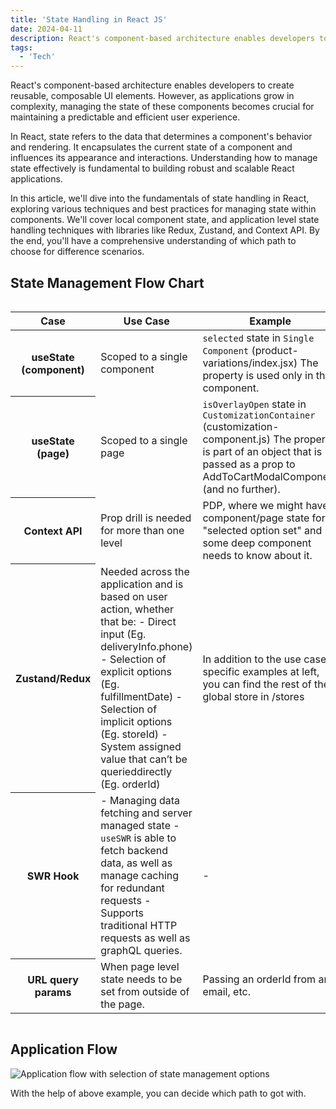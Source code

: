 ```yaml
---
title: 'State Handling in React JS'
date: 2024-04-11
description: React's component-based architecture enables developers to create reusable, composable UI elements.
tags:
  - 'Tech'
---
```


React's component-based architecture enables developers to create reusable, composable UI elements. However, as applications grow in complexity, managing the state of these components becomes crucial for maintaining a predictable and efficient user experience.

In React, state refers to the data that determines a component's behavior and rendering. It encapsulates the current state of a component and influences its appearance and interactions. Understanding how to manage state effectively is fundamental to building robust and scalable React applications.

In this article, we'll dive into the fundamentals of state handling in React, exploring various techniques and best practices for managing state within components. We'll cover local component state, and application level state handling techniques with libraries like Redux, Zustand, and Context API. By the end, you'll have a comprehensive understanding of which path to choose for difference scenarios.

## State Management Flow Chart

<div style="overflow:auto;">
  <table class="striped">
    <thead>
      <tr>
        <th scope="col">Case</th>
        <th scope="col">Use Case</th>
        <th scope="col">Example</th>
      </tr>
    </thead>
    <tbody>
      <tr>
        <th scope="row">useState (component)</th>
        <td>Scoped to a single component</td>
        <td><code>selected</code> state in <code>Single Component</code> (product-variations/index.jsx) The property is used only in this component.</td>
      </tr>
      <tr>
        <th scope="row">useState (page)</th>
        <td>Scoped to a single page</td>
        <td><code>isOverlayOpen</code> state in <code>CustomizationContainer</code> (customization-component.js) The property is part of an object that is passed as a prop to AddToCartModalComponent (and no further).</td>
      </tr>
      <tr>
        <th scope="row">Context API</th>
        <td>Prop drill is needed for more than one level</td>
        <td>PDP, where we might have component/page state for "selected option set" and some deep component needs to know about it.</td>
      </tr>
      <tr>
        <th scope="row">Zustand/Redux</th>
        <td>Needed across the application and is based on user action, whether that be: - Direct input (Eg. deliveryInfo.phone) - Selection of explicit options (Eg. fulfillmentDate) - Selection of implicit options (Eg. storeId) - System assigned value that can’t be querieddirectly (Eg. orderId)</td>
        <td>In addition to the use case-specific examples at left, you can find the rest of the global store in /stores</td>
      </tr>
      <tr>
        <th scope="row">SWR Hook</th>
        <td>- Managing data fetching and server managed state - <code>useSWR</code> is able to fetch backend data, as well as manage caching for redundant requests - Supports traditional HTTP requests as well as graphQL queries.</td>
        <td>-</td>
      </tr>
      <tr>
        <th scope="row">URL query params</th>
        <td>When page level state needs to be set from outside of the page.</td>
        <td>Passing an orderId from an email, etc.</td>
      </tr>
    </tbody>
  </table>
</div>

## Application Flow

![Application flow with selection of state management options](/assets/images/blog/state-management.jpg "Application flow with selection of state management options")

With the help of above example, you can decide which path to got with.
